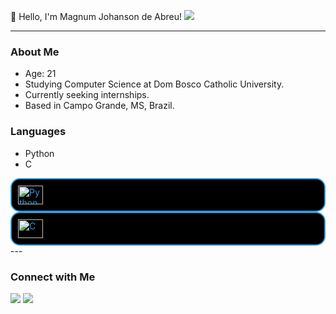 👋 Hello, I'm Magnum Johanson de Abreu!
<picture>
  <source
    srcset="https://github-readme-stats.vercel.app/api?username=Magnumja&show_icons=true&theme=radical&bg_color=000000&title_color=3498db&text_color=3498db&icon_color=3498db"
    media="(prefers-color-scheme: dark)"
  />
  <source
    srcset="https://github-readme-stats.vercel.app/api?username=Magnumja&show_icons=true&bg_color=000000&title_color=3498db&text_color=3498db&icon_color=3498db"
    media="(prefers-color-scheme: dark), (prefers-color-scheme: dark)"
  />
  <img src="https://github-readme-stats.vercel.app/api?username=Magnumja&show_icons=true&bg_color=000000&title_color=3498db&text_color=3498db&icon_color=3498db" />
</picture>

---

### About Me

- Age: 21
- Studying Computer Science at Dom Bosco Catholic University.
- Currently seeking internships.
- Based in Campo Grande, MS, Brazil.

### Languages

- Python
- C

<div style="display: inline_block; border: 2px solid #3498db; border-radius: 15px; padding: 10px; background-color: #000000; color: #3498db;">
  <img align="center" alt="Python" height="30" width="40" src="https://github.com/Magnumja/my-icons/blob/main/python%20(3).png">
</div>

<div style="display: inline_block; border: 2px solid #3498db; border-radius: 15px; padding: 10px; background-color: #000000; color: #3498db;">
  <img align="center" alt="C" height="30" width="40" src="https://github.com/Magnumja/my-icons/blob/main/letter-c.png">
</div>
---

### Connect with Me
<div> 
  <a href="https://www.instagram.com/magnum.abreu/" target="_blank"><img src="https://img.shields.io/badge/-Instagram-%23E4405F?style=for-the-badge&logo=instagram&logoColor=white" target="_blank"></a>
  <a href="https://www.linkedin.com/in/magnumdeabreu/" target="_blank"><img src="https://img.shields.io/badge/-LinkedIn-%230077B5?style=for-the-badge&logo=linkedin&logoColor=white" target="_blank"></a> 
</div>
